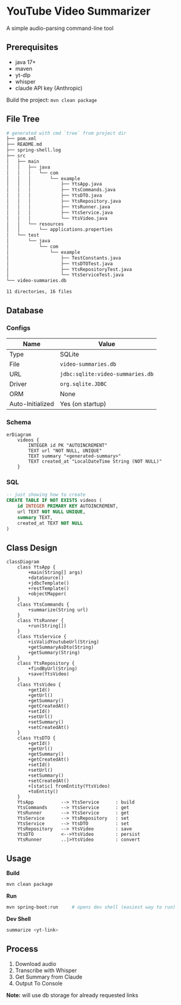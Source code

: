 # YouTube Video Summarizer

A simple audio-parsing command-line tool 

## Prerequisites

- java 17+
- maven
- yt-dlp
- whisper 
- claude API key (Anthropic)

 Build the project: `mvn clean package`

## File Tree
```bash
# generated with cmd `tree` from project dir
├── pom.xml
├── README.md
├── spring-shell.log
├── src
│   ├── main
│   │   ├── java
│   │   │   └── com
│   │   │       └── example
│   │   │           ├── YtsApp.java
│   │   │           ├── YtsCommands.java
│   │   │           ├── YtsDTO.java
│   │   │           ├── YtsRepository.java
│   │   │           ├── YtsRunner.java
│   │   │           ├── YtsService.java
│   │   │           └── YtsVideo.java
│   │   └── resources
│   │       └── applications.properties
│   └── test
│       └── java
│           └── com
│               └── example
│                   ├── TestConstants.java
│                   ├── YtsDTOTest.java
│                   ├── YtsRepositoryTest.java
│                   └── YtsServiceTest.java
└── video-summaries.db

11 directories, 16 files
```

## Database

### Configs
| Name  |   Value   |
|-------|-----------|
| Type  | SQLite    |
| File  | `video-summaries.db`   |
| URL   | `jdbc:sqlite:video-summaries.db`  |
| Driver | `org.sqlite.JDBC`    |
| ORM   | None |
| Auto-Initialized  | Yes (on startup)  |


### Schema
```mermaid
erDiagram
    videos {
        INTEGER id PK "AUTOINCREMENT"
        TEXT url "NOT NULL, UNIQUE"
        TEXT summary "<generated-summary>"
        TEXT created_at "LocalDateTime String (NOT NULL)"
    }
```
### SQL
```sql
-- just showing how to create
CREATE TABLE IF NOT EXISTS videos (
    id INTEGER PRIMARY KEY AUTOINCREMENT,
    url TEXT NOT NULL UNIQUE,
    summary TEXT,
    created_at TEXT NOT NULL
)
```


## Class Design

```mermaid
classDiagram
    class YtsApp {
        +main(String[] args)
        +dataSource()
        +jdbcTemplate()
        +restTemplate()
        +objectMapper(
    }
    class YtsCommands {
        +summarize(String url)
    }
    class YtsRunner {
        +run(String[])
    }
    class YtsService {
        +isValidYoutubeUrl(String)
        +getSummaryAsDto(String)
        +getSummary(String)
    }
    class YtsRepository {
        +findByUrl(String)
        +save(YtsVideo)
    }
    class YtsVideo {
        +getId()
        +getUrl()
        +getSummary()
        +getCreatedAt()
        +setId()
        +setUrl()
        +setSummary()
        +setCreatedAt()
    }
    class YtsDTO {
        +getId()
        +getUrl()
        +getSummary()
        +getCreatedAt()
        +setId()
        +setUrl()
        +setSummary()
        +setCreatedAt()
        +[static] fromEntity(YtsVideo)
        +toEntity()
    }
    YtsApp          --> YtsService      : build
    YtsCommands     --> YtsService      : get
    YtsRunner       --> YtsService      : get
    YtsService      --> YtsRepository   : set
    YtsService      --> YtsDTO          : set
    YtsRepository   --> YtsVideo        : save
    YtsDTO          <-->YtsVideo        : persist
    YtsRunner       ..|>YtsVideo        : convert
```


## Usage

**Build**
```bash
mvn clean package
```
**Run**
```bash
mvn spring-boot:run 	# opens dev shell (easiest way to run) 
```

**Dev Shell**
```bash
summarize <yt-link>
```


## Process  
1. Download audio
2. Transcribe with Whisper
3. Get Summary from Claude 
4. Output To Console

**Note:** will use db storage for already requested links

